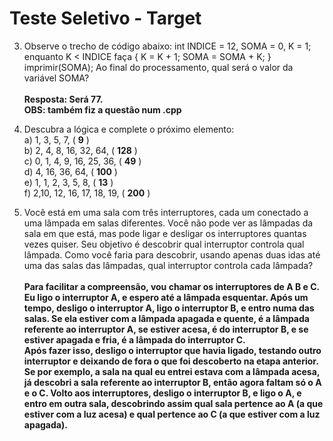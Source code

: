 # Teste Seletivo - Target
3) Observe o trecho de código abaixo: int INDICE = 12, SOMA = 0, K = 1; enquanto K < INDICE faça { K = K + 1; SOMA = SOMA + K; } imprimir(SOMA); 
Ao final do processamento, qual será o valor da variável SOMA? <br><br>
**Resposta: Será 77.**<br>
**OBS: também fiz a questão num .cpp**

4) Descubra a lógica e complete o próximo elemento: <br>
    a) 1, 3, 5, 7, ( **9** ) <br>
    b) 2, 4, 8, 16, 32, 64, ( **128** )  <br>
    c) 0, 1, 4, 9, 16, 25, 36, ( **49** ) <br>
    d) 4, 16, 36, 64, ( **100** ) <br>
    e) 1, 1, 2, 3, 5, 8, ( **13** ) <br>
    f) 2,10, 12, 16, 17, 18, 19, ( **200** ) <br>

5) Você está em uma sala com três interruptores, cada um conectado a uma lâmpada em salas diferentes. Você não pode ver as lâmpadas da sala em que está, mas pode ligar e desligar os interruptores quantas vezes quiser. Seu objetivo é descobrir qual interruptor controla qual lâmpada. Como você faria para descobrir, usando apenas duas idas até uma das salas das lâmpadas, qual interruptor controla cada lâmpada?  <br> <br>
**Para facilitar a compreensão, vou chamar os interruptores de A B e C. <br>
Eu ligo o interruptor A, e espero até a lâmpada esquentar. Após um tempo, desligo o interruptor A, ligo o interruptor B, e entro numa das salas. Se ela estiver com a lâmpada apagada e quente, é a lâmpada referente ao interruptor A, se estiver acesa, é do interruptor B, e se estiver apagada e fria, é a lâmpada do interruptor C. <br>
Após fazer isso, desligo o interruptor que havia ligado, testando outro interruptor e deixando de fora o que foi descoberto na etapa anterior. Se por exemplo, a sala na qual eu entrei estava com a lâmpada acesa, já descobri a sala referente ao interruptor B, então agora faltam só o A e o C. Volto aos interruptores, desligo o interruptor B, e ligo o A, e entro em outra sala, descobrindo assim qual sala pertence ao A (a que estiver com a luz acesa) e qual pertence ao C (a que estiver com a luz apagada).**


